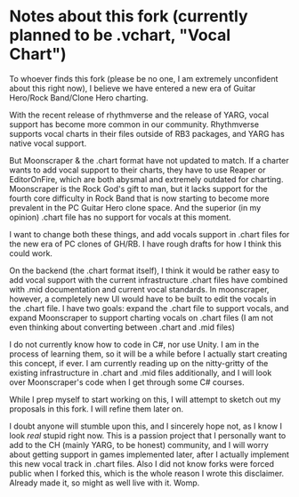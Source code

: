 # Notes about this fork (currently planned to be .vchart, "Vocal Chart")
To whoever finds this fork (please be no one, I am extremely unconfident about this right now),
I believe we have entered a new era of Guitar Hero/Rock Band/Clone Hero charting.

With the recent release of rhythmverse and the release of YARG, vocal support has become more common in our community. Rhythmverse supports vocal charts in their files outside of RB3 packages, and YARG has native vocal support.

But Moonscraper & the .chart format have not updated to match. If a charter wants to add vocal support to their charts, they have to use Reaper or EditorOnFire, which are both abysmal and extremely outdated for charting. 
Moonscraper is the Rock God's gift to man, but it lacks support for the fourth core difficulty in Rock Band that is now starting to become more prevalent in the PC Guitar Hero clone space. And the superior (in my opinion) .chart file has no support for vocals at this moment. 

I want to change both these things, and add vocals support in .chart files for the new era of PC clones of GH/RB. I have rough drafts for how I think this could work. 

On the backend (the .chart format itself), I think it would be rather easy to add vocal support with the current infrastructure .chart files have combined with .mid documentation and current vocal standards. 
In moonscraper, however, a completely new UI would have to be built to edit the vocals in the .chart file. I have two goals: expand the .chart file to support vocals, and expand Moonscraper to support charting vocals on .chart files (I am not even thinking about converting between .chart and .mid files)

I do not currently know how to code in C#, nor use Unity. I am in the process of learning them, so it will be a while before I actually start creating this concept, if ever. I am currently reading up on the nitty-gritty of the existing infrastructure in .chart and .mid files additionally, and I will look over Moonscraper's code when I get through some C# courses.

While I prep myself to start working on this, I will attempt to sketch out my proposals in this fork. I will refine them later on.

I doubt anyone will stumble upon this, and I sincerely hope not, as I know I look *real* stupid right now. This is a passion project that I personally want to add to the CH (mainly YARG, to be honest) community, and I will worry about getting support in games implemented later, after I actually implement this new vocal track in .chart files. 
Also I did not know forks were forced public when I forked this, which is the whole reason I wrote this disclaimer. Already made it, so might as well live with it. Womp. 

